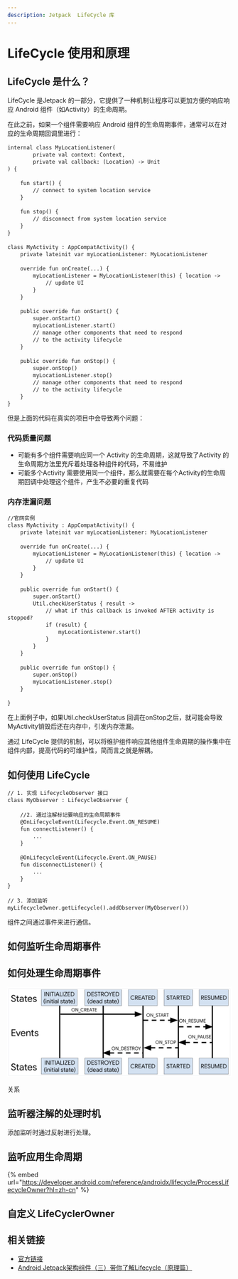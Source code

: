 ```yaml
---
description: Jetpack  LifeCycle 库
---
```


# LifeCycle 使用和原理

## LifeCycle 是什么？

LifeCycle 是Jetpack 的一部分，它提供了一种机制让程序可以更加方便的响应响应 Android 组件（如Activity）的生命周期。

在此之前，如果一个组件需要响应 Android 组件的生命周期事件，通常可以在对应的生命周期回调里进行：

```text
internal class MyLocationListener(
        private val context: Context,
        private val callback: (Location) -> Unit
) {

    fun start() {
        // connect to system location service
    }

    fun stop() {
        // disconnect from system location service
    }
}

class MyActivity : AppCompatActivity() {
    private lateinit var myLocationListener: MyLocationListener

    override fun onCreate(...) {
        myLocationListener = MyLocationListener(this) { location ->
            // update UI
        }
    }

    public override fun onStart() {
        super.onStart()
        myLocationListener.start()
        // manage other components that need to respond
        // to the activity lifecycle
    }

    public override fun onStop() {
        super.onStop()
        myLocationListener.stop()
        // manage other components that need to respond
        // to the activity lifecycle
    }
}
```

但是上面的代码在真实的项目中会导致两个问题：

### 代码质量问题

* 可能有多个组件需要响应同一个 Activity 的生命周期，这就导致了Activity 的生命周期方法里充斥着处理各种组件的代码，不易维护
* 可能多个Activity 需要使用同一个组件，那么就需要在每个Activity的生命周期回调中处理这个组件，产生不必要的重复代码

### 内存泄漏问题

```text
//官网实例
class MyActivity : AppCompatActivity() {
    private lateinit var myLocationListener: MyLocationListener

    override fun onCreate(...) {
        myLocationListener = MyLocationListener(this) { location ->
            // update UI
        }
    }

    public override fun onStart() {
        super.onStart()
        Util.checkUserStatus { result ->
            // what if this callback is invoked AFTER activity is stopped?
            if (result) {
                myLocationListener.start()
            }
        }
    }

    public override fun onStop() {
        super.onStop()
        myLocationListener.stop()
    }

}
```

在上面例子中，如果Util.checkUserStatus 回调在onStop之后，就可能会导致MyActivity销毁后还在内存中，引发内存泄漏。 

通过 LifeCycle 提供的机制，可以将维护组件响应其他组件生命周期的操作集中在组件内部，提高代码的可维护性，简而言之就是解耦。

## 如何使用 LifeCycle 



```text
// 1. 实现 LifecycleObserver 接口
class MyObserver : LifecycleObserver {

    //2. 通过注解标记要响应的生命周期事件
    @OnLifecycleEvent(Lifecycle.Event.ON_RESUME)
    fun connectListener() {
        ...
    }

    @OnLifecycleEvent(Lifecycle.Event.ON_PAUSE)
    fun disconnectListener() {
        ...
    }
}

// 3. 添加监听
myLifecycleOwner.getLifecycle().addObserver(MyObserver())
```

组件之间通过事件来进行通信。

## 如何监听生命周期事件

## 如何处理生命周期事件



![Event &#x5F15;&#x53D1; State &#x8F6C;&#x6362;&#x793A;&#x610F;](../../.gitbook/assets/image%20%2858%29.png)

关系



## 监听器注解的处理时机

添加监听时通过反射进行处理。



## 监听应用生命周期

{% embed url="https://developer.android.com/reference/androidx/lifecycle/ProcessLifecycleOwner?hl=zh-cn" %}

## 自定义 LifeCyclerOwner

## 相关链接

* [官方链接](https://developer.android.com/topic/libraries/architecture/lifecycle?hl=zh-cn)
* [Android Jetpack架构组件（三）带你了解Lifecycle（原理篇）](http://liuwangshu.cn/application/jetpack/3-lifecycle-theory.html#post-comment)



